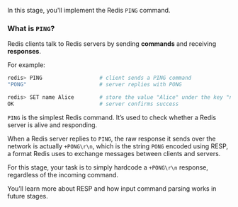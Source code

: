 In this stage, you'll implement the Redis `PING` command.

### What is `PING`?

Redis clients talk to Redis servers by sending **commands** and receiving **responses**.

For example:

```bash
redis> PING                  # client sends a PING command
"PONG"                       # server replies with PONG

redis> SET name Alice        # store the value "Alice" under the key "name"
OK                           # server confirms success
```

`PING` is the simplest Redis command. It’s used to check whether a Redis server is alive and responding.

When a Redis server replies to `PING`, the raw response it sends over the network is actually `+PONG\r\n`, which is the string `PONG` encoded using RESP, a format Redis uses to exchange messages between clients and servers.

For this stage, your task is to simply hardcode a `+PONG\r\n` response, regardless of the incoming command.

You’ll learn more about RESP and how input command parsing works in future stages.
